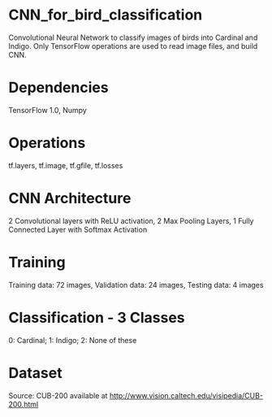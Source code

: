 # CNN_for_bird_classification
Convolutional Neural Network to classify images of birds into Cardinal and Indigo. Only TensorFlow operations are used to read image files, and build CNN.
# Dependencies
TensorFlow 1.0, Numpy
# Operations
tf.layers, tf.image, tf.gfile, tf.losses
# CNN Architecture
2 Convolutional layers with ReLU activation, 2 Max Pooling Layers, 1 Fully Connected Layer with Softmax Activation
# Training
Training data: 72 images,
Validation data: 24 images,
Testing data: 4 images
# Classification - 3 Classes
0: Cardinal; 1: Indigo; 2: None of these
# Dataset
Source: CUB-200 available at http://www.vision.caltech.edu/visipedia/CUB-200.html
